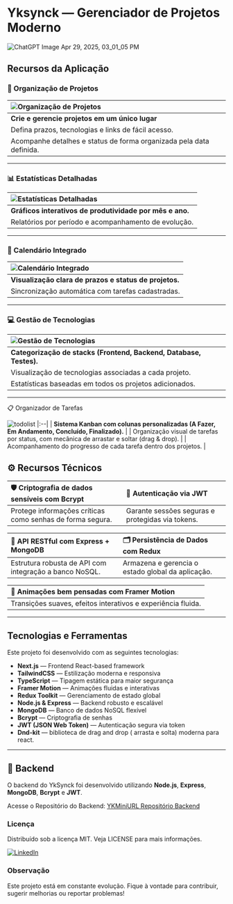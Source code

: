 # Yksynck — Gerenciador de Projetos Moderno

![ChatGPT Image Apr 29, 2025, 03_01_05 PM](https://github.com/user-attachments/assets/7eccc0c6-137f-4c07-83cb-e7f594dc758b)

## Recursos da Aplicação

### 📌 Organização de Projetos

| ![Organização de Projetos](https://github.com/user-attachments/assets/78f97ab0-3c04-4f97-925b-212c40b3c12a) |
|:--|
| **Crie e gerencie projetos em um único lugar** |
| Defina prazos, tecnologias e links de fácil acesso. |
| Acompanhe detalhes e status de forma organizada pela data definida. |

---

### 📊 Estatísticas Detalhadas

| ![Estatísticas Detalhadas](https://github.com/user-attachments/assets/93c9f10f-0276-4b7f-90dd-8423fb360abb) |
|:--|
| **Gráficos interativos de produtividade por mês e ano.** |
| Relatórios por período e acompanhamento de evolução. |

---

### 📅 Calendário Integrado

| ![Calendário Integrado](https://github.com/user-attachments/assets/342c9d69-9678-4883-9072-a4d8a3922ab4) |
|:--|
| **Visualização clara de prazos e status de projetos.** |
| Sincronização automática com tarefas cadastradas. |

---

### 💻 Gestão de Tecnologias

| ![Gestão de Tecnologias](https://github.com/user-attachments/assets/03c8e7ba-1d68-4eea-a610-ba07c3104d2a) |
|:--|
| **Categorização de stacks (Frontend, Backend, Database, Testes).** |
| Visualização de tecnologias associadas a cada projeto. |
| Estatísticas baseadas em todos os projetos adicionados. |

---

📋 Organizador de Tarefas

![todolist](https://github.com/user-attachments/assets/bc2fa859-f97a-43e7-a628-9d0d3c0e0652)
|:--|
| **Sistema Kanban com colunas personalizadas (A Fazer, Em Andamento, Concluído, Finalizado).** |
| Organização visual de tarefas por status, com mecânica de arrastar e soltar (drag & drop). |
| Acompanhamento do progresso de cada tarefa dentro dos projetos. |

## ⚙️ Recursos Técnicos

| 🛡️ Criptografia de dados sensíveis com **Bcrypt** | 🔐 Autenticação via **JWT** |
|:--|:--|
| Protege informações críticas como senhas de forma segura. | Garante sessões seguras e protegidas via tokens. |

| 🔗 API RESTful com **Express + MongoDB** | 🗂️ Persistência de Dados com **Redux** |
|:--|:--|
| Estrutura robusta de API com integração a banco NoSQL. | Armazena e gerencia o estado global da aplicação. |

| 🎨 Animações bem pensadas com **Framer Motion** |
|:--|
| Transições suaves, efeitos interativos e experiência fluida. |


---
## Tecnologias e Ferramentas

Este projeto foi desenvolvido com as seguintes tecnologias:

- **Next.js** — Frontend React-based framework
- **TailwindCSS** — Estilização moderna e responsiva
- **TypeScript** — Tipagem estática para maior segurança
- **Framer Motion** — Animações fluidas e interativas
- **Redux Toolkit** — Gerenciamento de estado global
- **Node.js & Express** — Backend robusto e escalável
- **MongoDB** — Banco de dados NoSQL flexível
- **Bcrypt** — Criptografia de senhas
- **JWT (JSON Web Token)** — Autenticação segura via token
- **Dnd-kit** — biblioteca de drag and drop ( arrasta e solta) moderna para react.
---

## 🔧 **Backend**  
O backend do YkSynck foi desenvolvido utilizando **Node.js**, **Express**, **MongoDB**, **Bcrypt** e **JWT**.

Acesse o Repositório do Backend: [YKMiniURL Repositório Backend](https://github.com/Dannick10/YKSync-)




### Licença
Distribuído sob a licença MIT. Veja LICENSE para mais informações.

  <a href="https://www.linkedin.com/in/ykdanielrocha" target="_blank">
    <img src="https://img.shields.io/badge/LinkedIn-0077B5?style=for-the-badge&logo=linkedin&logoColor=white" alt="LinkedIn" />
  </a>

### Observação
Este projeto está em constante evolução. Fique à vontade para contribuir, sugerir melhorias ou reportar problemas!
